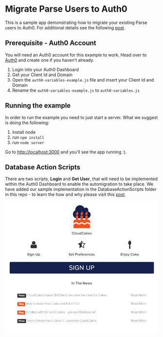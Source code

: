 # Migrate Parse Users to Auth0

This is a sample app demonstrating how to migrate your existing Parse users to Auth0. For additional details see the following [post](https://auth0.com/blog/2016/02/16/migrating-your-parse-users-to-auth0/).

## Prerequisite - Auth0 Account

You will need an Auth0 account for this example to work. Head over to [Auth0](https://auth0.com) and create one if you haven't already.

1. Login into your Auth0 Dashboard
2. Get your Client Id and Domain
3. Open the `auth0-variables-example.js` file and insert your Client Id and Domain
4. Rename the `auth0-variables-example.js` to `auth0-variables.js`

## Running the example

In order to run the example you need to just start a server. What we suggest is doing the following:

1. Install node
2. run `npm install`
3. run `node server`

Go to [http://localhost:3000](http://localhost:3000) and you'll see the app running :).

## Database Action Scripts
There are two scripts, **Login** and **Get User**, that will need to be implemented within the Auth0 Dashboard to enable the automigration to take place. We have added our sample implementation in the DatabaseActionScripts folder in this repo - to learn the how and why please visit this [post](https://auth0.com/blog/2016/02/16/migrating-your-parse-users-to-auth0/).

<p align="center">
  <img src="https://raw.githubusercontent.com/kukicadnan/CloudCakes/master/img/cloud-cakes-main.png" alt="CloudCakes App"/>
</p>